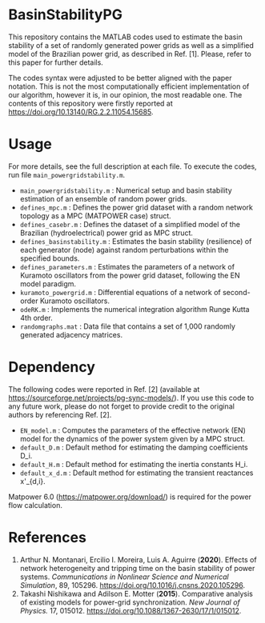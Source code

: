 # BasinStabilityPG
This repository contains the MATLAB codes used to estimate the basin stability
of a set of randomly generated power grids as well as a simplified model of the 
Brazilian power grid, as described in Ref. [1]. Please, refer to this paper for further details.

The codes syntax were adjusted to be better aligned with the paper notation. 
This is not the most computationally efficient implementation of our algorithm, 
however it is, in our opinion, the most readable one.
The contents of this repository were firstly reported at https://doi.org/10.13140/RG.2.2.11054.15685.

# Usage

For more details, see the full description at each file. To execute the codes, run file `main_powergridstability.m`.
- `main_powergridstability.m` : Numerical setup and basin stability estimation of an ensemble of random power grids.
- `defines_mpc.m` : Defines the power grid dataset with a random network topology as a MPC (MATPOWER case) struct.
- `defines_casebr.m` : Defines the dataset of a simplified model of the Brazilian (hydroelectrical) power grid as MPC struct.
- `defines_basinstability.m` : Estimates the basin stability (resilience) of each generator (node) against random perturbations within the specified bounds.
- `defines_parameters.m` : Estimates the parameters of a network of Kuramoto oscillators from the power grid dataset, following the EN model paradigm.
- `kuramoto_powergrid.m` : Differential equations of a network of second-order Kuramoto oscillators.
- `odeRK.m` : Implements the numerical integration algorithm Runge Kutta 4th order.
- `randomgraphs.mat` : Data file that contains a set of 1,000 randomly generated adjacency matrices.

# Dependency 

The following codes were reported in Ref. [2] (available at https://sourceforge.net/projects/pg-sync-models/). If you use this code to any future work, please do not forget to provide credit to the original authors by referencing Ref. [2].
- `EN_model.m` : Computes the parameters of the effective network (EN) model for the dynamics of the power system given by a MPC struct.
- `default_D.m` : Default method for estimating the damping coefficients D_i.
- `default_H.m` : Default method for estimating the inertia constants H_i.
- `default_x_d.m` : Default method for estimating the transient reactances x'_{d,i}.

Matpower 6.0 (https://matpower.org/download/) is required for the power flow calculation.

# References
1. Arthur N. Montanari, Ercilio I. Moreira, Luis A. Aguirre (**2020**). Effects of network heterogeneity and tripping time on the basin stability of power systems. *Communications in Nonlinear Science and Numerical Simulation*, 89, 105296. https://doi.org/10.1016/j.cnsns.2020.105296.
2. Takashi Nishikawa and Adilson E. Motter (**2015**). Comparative analysis of existing models for power-grid synchronization. *New Journal of Physics.* 17, 015012. https://doi.org/10.1088/1367-2630/17/1/015012.
